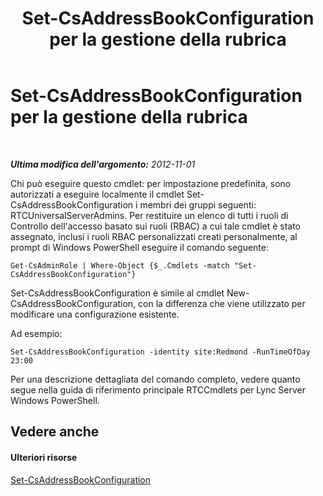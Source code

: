 ﻿---
title: Set-CsAddressBookConfiguration per la gestione della rubrica
TOCTitle: Set-CsAddressBookConfiguration per la gestione della rubrica
ms:assetid: 3a64ceb1-9f79-4f3b-bf33-eaf346dbd60d
ms:mtpsurl: https://technet.microsoft.com/it-it/library/Gg429700(v=OCS.15)
ms:contentKeyID: 49300255
ms.date: 08/24/2015
mtps_version: v=OCS.15
ms.translationtype: HT
---

# Set-CsAddressBookConfiguration per la gestione della rubrica

 

_**Ultima modifica dell'argomento:** 2012-11-01_

Chi può eseguire questo cmdlet: per impostazione predefinita, sono autorizzati a eseguire localmente il cmdlet Set-CsAddressBookConfiguration i membri dei gruppi seguenti: RTCUniversalServerAdmins. Per restituire un elenco di tutti i ruoli di Controllo dell'accesso basato sui ruoli (RBAC) a cui tale cmdlet è stato assegnato, inclusi i ruoli RBAC personalizzati creati personalmente, al prompt di Windows PowerShell eseguire il comando seguente:

    Get-CsAdminRole | Where-Object {$_.Cmdlets -match "Set-CsAddressBookConfiguration"}

Set-CsAddressBookConfiguration è simile al cmdlet New-CsAddressBookConfiguration, con la differenza che viene utilizzato per modificare una configurazione esistente.

Ad esempio:

    Set-CsAddressBookConfiguration -identity site:Redmond -RunTimeOfDay 23:00

Per una descrizione dettagliata del comando completo, vedere quanto segue nella guida di riferimento principale RTCCmdlets per Lync Server Windows PowerShell.

## Vedere anche

#### Ulteriori risorse

[Set-CsAddressBookConfiguration](set-csaddressbookconfiguration.md)

